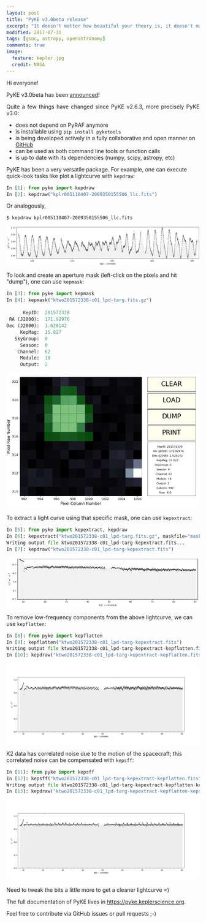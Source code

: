 ```yaml
---
layout: post
title: "PyKE v3.0beta release"
excerpt: "It doesn't matter how beautiful your theory is, it doesn't matter how smart you are. If it doesn't agree with experiment, it's wrong. (Richard P. Feynman)"
modified: 2017-07-31
tags: [gsoc, astropy, openastronomy]
comments: true
image:
  feature: kepler.jpg
  credit: NASA
---
```


<p style='text-align: justify;'>
Hi everyone!
</p>

<p style='text-align: justify;'>
PyKE v3.0beta has been <a href="https://keplerscience.arc.nasa.gov/beta-release-of-pyke-v30-out-now.html">announced</a>!
</p>

<p style='text-align: justify;'>
Quite a few things have changed since PyKE v2.6.3, more precisely PyKE v3.0:
</p>

* does not depend on PyRAF anymore
* is installable using ``pip install pyketools``
* is being developed actively in a fully collaborative and open manner on <a href="https://www.github.com/KeplerGO/PyKE">GitHub</a>
* can be used as both command line tools or function calls
* is up to date with its dependencies (numpy, scipy, astropy, etc)

PyKE has been a very versatile package. For example, one can execute quick-look tasks
like plot a lightcurve with ``kepdraw``:

```python
In [1]: from pyke import kepdraw
In [2]: kepdraw("kplr005110407-2009350155506_llc.fits")
```

Or analogously,
```bash
$ kepdraw kplr005110407-2009350155506_llc.fits
```

<center><img src="../images/pyke/kepdraw.png"></center>

To look and create an aperture mask (left-click on the pixels and hit "dump"), one can use ``kepmask``:

```python
In [3]: from pyke import kepmask
In [4]: kepmask("ktwo201572338-c01_lpd-targ.fits.gz")

      KepID:  201572338
 RA (J2000):  171.92976
Dec (J2000):  1.620142
     KepMag:  15.827
   SkyGroup:  0
     Season:  0
    Channel:  62
     Module:  18
     Output:  2
```

<center><img src="../images/pyke/kepmask.png"></center>

To extract a light curve using that specific mask, one can use ``kepextract``:

```python
In [5]: from pyke import kepextract, kepdraw
In [6]: kepextract("ktwo201572338-c01_lpd-targ.fits.gz", maskfile="mask.txt")
Writing output file ktwo201572338-c01_lpd-targ-kepextract.fits...
In [7]: kepdraw("ktwo201572338-c01_lpd-targ-kepextract.fits")
```

<center><img src="../images/pyke/kepdraw_1.png"></center>

To remove low-frequency components from the above lightcurve, we can use ``kepflatten``:

```python
In [8]: from pyke import kepflatten
In [9]: kepflatten("ktwo201572338-c01_lpd-targ-kepextract.fits")
Writing output file ktwo201572338-c01_lpd-targ-kepextract-kepflatten.fits...
In [10]: kepdraw("ktwo201572338-c01_lpd-targ-kepextract-kepflatten.fits")
```

<center><img src="../images/pyke/kepflatten.png"></center>

K2 data has correlated noise due to the motion of the spacecraft; this correlated noise
can be compensated with ``kepsff``:

```python
In [11]: from pyke import kepsff
In [12]: kepsff("ktwo201572338-c01_lpd-targ-kepextract-kepflatten.fits", stepsize=0.5)
Writing output file ktwo201572338-c01_lpd-targ-kepextract-kepflatten-kepsff.fits...
In [13]: kepdraw("ktwo201572338-c01_lpd-targ-kepextract-kepflatten-kepsff.fits")
```

<center><img src="../images/pyke/kepsff.png"></center>

Need to tweak the bits a little more to get a cleaner lightcurve =)

The full documentation of PyKE lives in <a href="https://pyke.keplerscience.org ">https://pyke.keplerscience.org</a>.

Feel free to contribute via GitHub issues or pull requests ;-)
